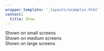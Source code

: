 ```yaml
---
wrapper_template: '_layouts/examples.html'
context:
  title: Show
---
```


<div class="u-show--small">Shown on small screens</div>
<div class="u-show--medium">Shown on medium screens</div>
<div class="u-show--large">Shown on large screens</div>
